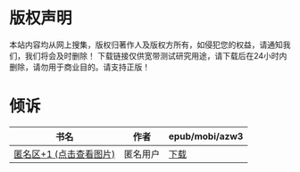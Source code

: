 # 版权声明

本站内容均从网上搜集，版权归著作人及版权方所有，如侵犯您的权益，请通知我们，我们将会及时删除！ 下载链接仅供宽带测试研究用途，请下载后在24小时内删除，请勿用于商业目的。请支持正版！

# 倾诉

| 书名 | 作者 | epub/mobi/azw3 |
| --- | --- | --- |
| [匿名区+1 (点击查看图片)](https://www.dushupai.com/attachment/2024/06/09/b16367cfc52fd58e.jpg) | 匿名用户 | [下载](https://url89.ctfile.com/f/31084289-1356986368-d69b14?p=8866) |
